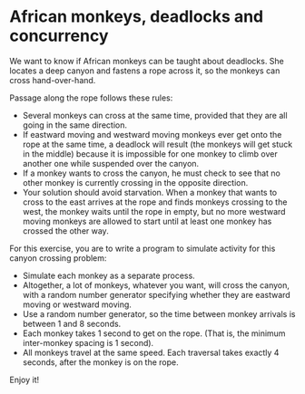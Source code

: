 # African monkeys, deadlocks and concurrency
We want to know if African monkeys can be taught about deadlocks. She locates a deep canyon and fastens a rope across it, so the monkeys can cross hand-over-hand.

Passage along the rope follows these rules:
* Several monkeys can cross at the same time, provided that they are all going in the same direction.
* If eastward moving and westward moving monkeys ever get onto the rope at the same time, a deadlock will result (the monkeys will get stuck in the middle) because it is impossible for one monkey to climb over another one while suspended over the canyon.
* If a monkey wants to cross the canyon, he must check to see that no other monkey is currently crossing in the opposite direction.
* Your solution should avoid starvation. When a monkey that wants to cross to the east arrives at the rope and finds monkeys crossing to the west, the monkey waits until the rope in empty, but no more westward moving monkeys are allowed to start until at least one monkey has crossed the other way.

For this exercise, you are to write a program to simulate activity for this canyon crossing problem:
* Simulate each monkey as a separate process.
* Altogether, a lot of monkeys, whatever you want, will cross the canyon, with a random number generator specifying whether they are eastward moving or westward moving.
* Use a random number generator, so the time between monkey arrivals is between 1 and 8 seconds.
* Each monkey takes 1 second to get on the rope. (That is, the minimum inter-monkey spacing is 1 second).
* All monkeys travel at the same speed. Each traversal takes exactly 4 seconds, after the monkey is on the rope. 

Enjoy it!
